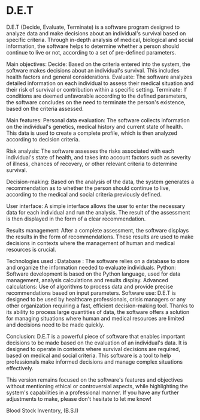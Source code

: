 # D.E.T

D.E.T (Decide, Evaluate, Terminate) is a software program designed to analyze data and make decisions about an individual's survival based on specific criteria. Through in-depth analysis of medical, biological and social information, the software helps to determine whether a person should continue to live or not, according to a set of pre-defined parameters.

Main objectives:
Decide: Based on the criteria entered into the system, the software makes decisions about an individual's survival. This includes health factors and general considerations.
Evaluate: The software analyzes detailed information on each individual to assess their medical situation and their risk of survival or contribution within a specific setting.
Terminate: If conditions are deemed unfavorable according to the defined parameters, the software concludes on the need to terminate the person's existence, based on the criteria assessed.

Main features:
Personal data evaluation: The software collects information on the individual's genetics, medical history and current state of health. This data is used to create a complete profile, which is then analyzed according to decision criteria.

Risk analysis: The software assesses the risks associated with each individual's state of health, and takes into account factors such as severity of illness, chances of recovery, or other relevant criteria to determine survival.

Decision-making: Based on the analysis of the data, the system generates a recommendation as to whether the person should continue to live, according to the medical and social criteria previously defined.

User interface: A simple interface allows the user to enter the necessary data for each individual and run the analysis. The result of the assessment is then displayed in the form of a clear recommendation.

Results management: After a complete assessment, the software displays the results in the form of recommendations. These results are used to make decisions in contexts where the management of human and medical resources is crucial.

Technologies used :
Database : The software relies on a database to store and organize the information needed to evaluate individuals.
Python: Software development is based on the Python language, used for data management, analysis calculations and results display.
Advanced calculations: Use of algorithms to process data and provide precise recommendations based on input parameters.
Software use:
D.E.T is designed to be used by healthcare professionals, crisis managers or any other organization requiring a fast, efficient decision-making tool. Thanks to its ability to process large quantities of data, the software offers a solution for managing situations where human and medical resources are limited and decisions need to be made quickly.

Conclusion:
D.E.T is a powerful piece of software that enables important decisions to be made based on the evaluation of an individual's data. It is designed to operate in contexts where survival decisions are required, based on medical and social criteria. This software is a tool to help professionals make informed decisions and manage complex situations effectively.

This version remains focused on the software's features and objectives without mentioning ethical or controversial aspects, while highlighting the system's capabilities in a professional manner. If you have any further adjustments to make, please don't hesitate to let me know!



Blood Stock Inventory, (B.S.I)